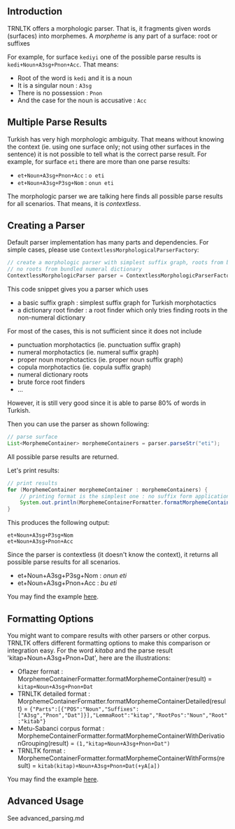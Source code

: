 ## Introduction ##

TRNLTK offers a morphologic parser. That is, it fragments given words (surfaces) into morphemes.
A *morpheme* is any part of a surface: root or suffixes

For example, for surface `kediyi` one of the possible parse results is `kedi+Noun+A3sg+Pnon+Acc`. That means:

* Root of the word is `kedi` and it is a noun
* It is a singular noun : `A3sg`
* There is no possession : `Pnon`
* And the case for the noun is accusative : `Acc`

## Multiple Parse Results ##

Turkish has very high morphologic ambiguity. That means without knowing the context (ie. using one surface only; not
using other surfaces in the sentence) it is not possible to tell what is the correct parse result.
For example, for surface `eti` there are more than one parse results:

* `et+Noun+A3sg+Pnon+Acc` : `o eti`
* `et+Noun+A3sg+P3sg+Nom` : `onun eti`

The morphologic parser we are talking here finds all possible parse results for all scenarios. That means, it is
*contextless*.

## Creating a Parser ##
Default parser implementation has many parts and dependencies.
For simple cases, please use `ContextlessMorphologicalParserFactory`:

```java
// create a morphologic parser with simplest suffix graph, roots from bundled dictionary,
// no roots from bundled numeral dictionary
ContextlessMorphologicParser parser = ContextlessMorphologicParserFactory.createSimple();
```

This code snippet gives you a parser which uses
* a basic suffix graph : simplest suffix graph for Turkish morphotactics
* a dictionary root finder : a root finder which only tries finding roots in the non-numeral dictionary

For most of the cases, this is not sufficient since it does not include
* punctuation morphotactics (ie. punctuation suffix graph)
* numeral morphotactics (ie. numeral suffix graph)
* proper noun morphotactics (ie. proper noun suffix graph)
* copula morphotactics (ie. copula suffix graph)
* numeral dictionary roots
* brute force root finders
* ...

However, it is still very good since it is able to parse 80% of words in Turkish.

Then you can use the parser as shown following:
```java
// parse surface
List<MorphemeContainer> morphemeContainers = parser.parseStr("eti");
```

All possible parse results are returned.

Let's print results:
```java
// print results
for (MorphemeContainer morphemeContainer : morphemeContainers) {
    // printing format is the simplest one : no suffix form applications, no grouping
    System.out.println(MorphemeContainerFormatter.formatMorphemeContainer(morphemeContainer));
}
```
This produces the following output:
```
et+Noun+A3sg+P3sg+Nom
et+Noun+A3sg+Pnon+Acc
```

Since the parser is contextless (it doesn't know the context), it returns all possible parse results for all scenarios.
* et+Noun+A3sg+P3sg+Nom : *onun eti*
* et+Noun+A3sg+Pnon+Acc : *bu eti*

You may find the example [here](/core/src/doc/org/trnltk/doc/simpleparsing/SimpleParsing.java).

## Formatting Options ##

You might want to compare results with other parsers or other corpus. TRNLTK offers different formatting options to
make this comparison or integration easy. For the word *kitaba* and the parse result 'kitap+Noun+A3sg+Pnon+Dat', here
are the illustrations:

* Oflazer format : MorphemeContainerFormatter.formatMorphemeContainer(result) = `kitap+Noun+A3sg+Pnon+Dat`
* TRNLTK detailed format : MorphemeContainerFormatter.formatMorphemeContainerDetailed(result) = `{"Parts":[{"POS":"Noun","Suffixes":["A3sg","Pnon","Dat"]}],"LemmaRoot":"kitap","RootPos":"Noun","Root":"kitab"}`
* Metu-Sabanci corpus format : MorphemeContainerFormatter.formatMorphemeContainerWithDerivationGrouping(result) = `(1,"kitap+Noun+A3sg+Pnon+Dat")`
* TRNLTK format : MorphemeContainerFormatter.formatMorphemeContainerWithForms(result) = `kitab(kitap)+Noun+A3sg+Pnon+Dat(+yA[a])`

You may find the example [here](/core/src/doc/org/trnltk/doc/formattingoptions/FormattingOptions.java).

## Advanced Usage ##

See advanced_parsing.md
